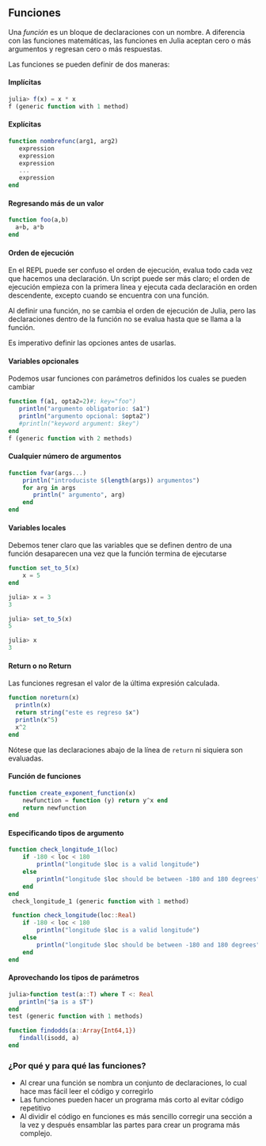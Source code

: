 ## Funciones

Una *función* es un bloque de declaraciones con un nombre. A diferencia con las funciones matemáticas, las funciones en Julia aceptan cero o más argumentos y regresan cero o más respuestas.

Las funciones se pueden definir de dos maneras:

#### Implícitas
```julia
julia> f(x) = x * x
f (generic function with 1 method)

```
#### Explícitas
```Julia
function nombrefunc(arg1, arg2)
   expression
   expression
   expression
   ...
   expression
end

```
#### Regresando más de un valor
```julia
function foo(a,b)
  a+b, a*b
end
```
#### Orden de ejecución
En el REPL puede ser confuso el orden de ejecución, evalua todo cada vez que hacemos una declaración. Un script puede ser más claro; el orden de ejecución empieza con la primera línea y ejecuta cada declaración en orden descendente, excepto cuando se encuentra con una función.

Al definir una función, no se cambia el orden de ejecución de Julia, pero las declaraciones dentro de la función no se evalua hasta que se llama a la función.

Es imperativo definir las opciones antes de usarlas.

#### Variables opcionales
Podemos usar funciones con parámetros definidos los cuales se pueden cambiar
```julia
function f(a1, opta2=2)#; key="foo")
   println("argumento obligatorio: $a1")
   println("argumento opcional: $opta2")
   #println("keyword argument: $key")
end
f (generic function with 2 methods)
```

#### Cualquier número de argumentos

```julia
function fvar(args...)
    println("introduciste $(length(args)) argumentos")
    for arg in args
       println(" argumento", arg)
    end
end
```

#### Variables locales
Debemos tener claro que las variables que se definen dentro de una función desaparecen una vez que la función termina de ejecutarse

```julia
function set_to_5(x)
    x = 5
end
```
```julia
julia> x = 3
3

julia> set_to_5(x)
5

julia> x
3
```

#### Return o no Return
Las funciones regresan el valor de la última expresión calculada.
```julia
function noreturn(x)
  println(x)
  return string("este es regreso $x")
  println(x^5)
  x^2
end
```
Nótese que las declaraciones abajo de la línea de `return` ni siquiera son evaluadas.

#### Función de funciones
```julia
function create_exponent_function(x)
    newfunction = function (y) return y^x end
    return newfunction
end
```
#### Especificando tipos de argumento
```julia
function check_longitude_1(loc)
    if -180 < loc < 180
        println("longitude $loc is a valid longitude")
    else
        println("longitude $loc should be between -180 and 180 degrees")
    end
end
 check_longitude_1 (generic function with 1 method)

 function check_longitude(loc::Real)
    if -180 < loc < 180
        println("longitude $loc is a valid longitude")
    else
        println("longitude $loc should be between -180 and 180 degrees")
    end
end

 ```

 #### Aprovechando los tipos de parámetros

 ```julia
 julia>function test(a::T) where T <: Real
    println("$a is a $T")
end
test (generic function with 1 methods)
```



```julia
function findodds(a::Array{Int64,1})
   findall(isodd, a)
end
```
### ¿Por qué y para qué las funciones?
* Al crear una función se nombra un conjunto de declaraciones, lo cual hace mas fácil leer el código y corregirlo
* Las funciones pueden hacer un programa más corto al evitar código repetitivo
* Al dividir el código en funciones es más sencillo corregir una sección a la vez y después ensamblar las partes para crear un programa más complejo.
